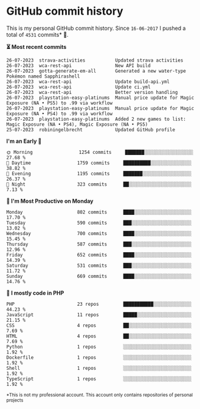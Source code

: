 # GitHub commit history
This is my personal GitHub commit history. Since <!--START_SECTION:first-commit-date-->`16-06-2017`<!--END_SECTION:first-commit-date--> I pushed a total of <!--START_SECTION:total-commit-count-->`4531`<!--END_SECTION:total-commit-count--> commits* 🎉.

<!--START_SECTION:most-recent-commits-->
**⏳ Most recent commits**
                                        
```text
26-07-2023  strava-activities           Updated strava activities
26-07-2023  wca-rest-api                New API build
26-07-2023  gotta-generate-em-all       Generated a new water-type Pokémon named Sapphirashell
26-07-2023  wca-rest-api                Update build-api.yml
26-07-2023  wca-rest-api                Update ci.yml
26-07-2023  wca-rest-api                Better version handling
26-07-2023  playstation-easy-platinums  Manual price update for Magic Exposure (NA • PS5) to .99 via workflow
26-07-2023  playstation-easy-platinums  Manual price update for Magic Exposure (NA • PS4) to .99 via workflow
26-07-2023  playstation-easy-platinums  Added 2 new games to list: Magic Exposure (NA • PS4), Magic Exposure (NA • PS5)
25-07-2023  robiningelbrecht            Updated GitHub profile
```
<!--END_SECTION:most-recent-commits-->  

<!--START_SECTION:commits-per-day-time-->
**I&#039;m an Early 🐤**

```text
🌞 Morning                 1254 commits     ███████░░░░░░░░░░░░░░░░░░   27.68 %
🌆 Daytime                 1759 commits     ██████████░░░░░░░░░░░░░░░   38.82 %
🌃 Evening                 1195 commits     ███████░░░░░░░░░░░░░░░░░░   26.37 %
🌙 Night                   323 commits      ██░░░░░░░░░░░░░░░░░░░░░░░   7.13 %
```
<!--END_SECTION:commits-per-day-time-->  

<!--START_SECTION:commits-per-weekday-->
**📅 I&#039;m Most Productive on Monday**

```text
Monday                    802 commits      ████░░░░░░░░░░░░░░░░░░░░░   17.70 %
Tuesday                   590 commits      ███░░░░░░░░░░░░░░░░░░░░░░   13.02 %
Wednesday                 700 commits      ████░░░░░░░░░░░░░░░░░░░░░   15.45 %
Thursday                  587 commits      ███░░░░░░░░░░░░░░░░░░░░░░   12.96 %
Friday                    652 commits      ████░░░░░░░░░░░░░░░░░░░░░   14.39 %
Saturday                  531 commits      ███░░░░░░░░░░░░░░░░░░░░░░   11.72 %
Sunday                    669 commits      ████░░░░░░░░░░░░░░░░░░░░░   14.76 %
```
<!--END_SECTION:commits-per-weekday-->  

<!--START_SECTION:repos-per-language-->
**💬 I mostly code in PHP**

```text
PHP                       23 repos         ███████████░░░░░░░░░░░░░░   44.23 %
JavaScript                11 repos         █████░░░░░░░░░░░░░░░░░░░░   21.15 %
CSS                       4 repos          ██░░░░░░░░░░░░░░░░░░░░░░░   7.69 %
HTML                      4 repos          ██░░░░░░░░░░░░░░░░░░░░░░░   7.69 %
Python                    1 repos          ░░░░░░░░░░░░░░░░░░░░░░░░░   1.92 %
Dockerfile                1 repos          ░░░░░░░░░░░░░░░░░░░░░░░░░   1.92 %
Shell                     1 repos          ░░░░░░░░░░░░░░░░░░░░░░░░░   1.92 %
TypeScript                1 repos          ░░░░░░░░░░░░░░░░░░░░░░░░░   1.92 %
```
<!--END_SECTION:repos-per-language-->  

<sub>*This is not my professional account. This account only contains repositories of personal projects</sub>
